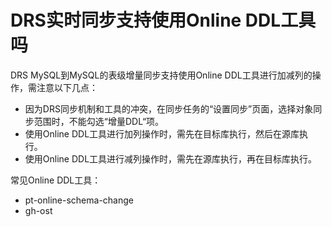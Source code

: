 # DRS实时同步支持使用Online DDL工具吗<a name="drs_16_1124"></a>

DRS MySQL到MySQL的表级增量同步支持使用Online DDL工具进行加减列的操作，需注意以下几点：

-   因为DRS同步机制和工具的冲突，在同步任务的“设置同步”页面，选择对象同步范围时，不能勾选“增量DDL“项。
-   使用Online DDL工具进行加列操作时，需先在目标库执行，然后在源库执行。
-   使用Online DDL工具进行减列操作时，需先在源库执行，再在目标库执行。

常见Online DDL工具：

-   pt-online-schema-change
-   gh-ost

